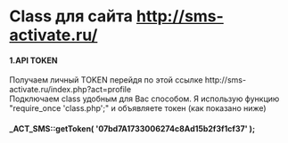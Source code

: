 # Class для сайта http://sms-activate.ru/
<body>
  <h4>1.API TOKEN</h4>
  <p>Получаем личный TOKEN перейдя по этой ссылке http://sms-activate.ru/index.php?act=profile<br/>
  Подключаем class удобным для Вас способом. Я использую функцию "require_once 'class.php';" и объявляете токен (как показано ниже)
  </p>
  <h4>_ACT_SMS::getToken( '07bd7A1733006274c8Ad15b2f3f1cf37' ); <h4/>
</body>
